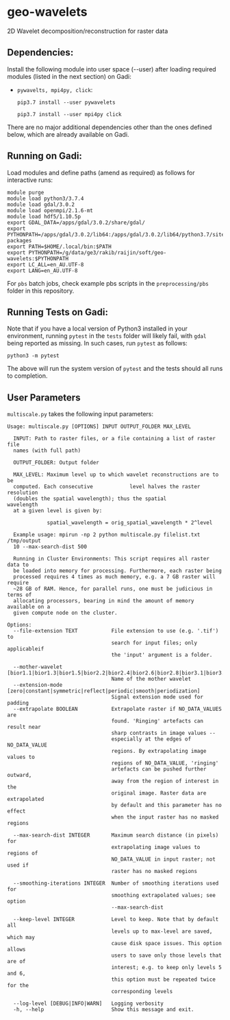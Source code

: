 # geo-wavelets
2D Wavelet decomposition/reconstruction for raster data

## Dependencies:

Install the following module into user space (--user) after loading required modules (listed in the next section) on Gadi:
* `pywavelts, mpi4py, click`:
  
  `pip3.7 install --user pywavelets`
  
  `pip3.7 install --user mpi4py click `
  

There are no major additional dependencies other than the ones defined below, which are already available on
Gadi.

## Running on Gadi:

Load modules and define paths (amend as required) as follows for interactive runs:

```
module purge
module load python3/3.7.4
module load gdal/3.0.2
module load openmpi/2.1.6-mt
module load hdf5/1.10.5p
export GDAL_DATA=/apps/gdal/3.0.2/share/gdal/
export PYTHONPATH=/apps/gdal/3.0.2/lib64:/apps/gdal/3.0.2/lib64/python3.7/site-packages
export PATH=$HOME/.local/bin:$PATH
export PYTHONPATH=/g/data/ge3/rakib/raijin/soft/geo-wavelets:$PYTHONPATH
export LC_ALL=en_AU.UTF-8
export LANG=en_AU.UTF-8
```

For `pbs` batch jobs, check example pbs scripts in the `preprocessing/pbs` folder in this repository.

## Running Tests on Gadi:

Note that if you have a local version of Python3 installed in your environment, running `pytest` in the `tests` folder will likely fail, with `gdal` being reported as missing. In such cases, run `pytest` as follows:

`python3 -m pytest`

The above will run the system version of `pytest` and the tests should all runs to completion.

## User Parameters 

`multiscale.py` takes the following input parameters:

```
Usage: multiscale.py [OPTIONS] INPUT OUTPUT_FOLDER MAX_LEVEL

  INPUT: Path to raster files, or a file containing a list of raster file
  names (with full path)

  OUTPUT_FOLDER: Output folder

  MAX_LEVEL: Maximum level up to which wavelet reconstructions are to be
  computed. Each consecutive            level halves the raster resolution
  (doubles the spatial wavelength); thus the spatial            wavelength
  at a given level is given by:

             spatial_wavelength = orig_spatial_wavelength * 2^level

  Example usage: mpirun -np 2 python multiscale.py filelist.txt /tmp/output
  10 --max-search-dist 500

  Running in Cluster Environments: This script requires all raster data to
  be loaded into memory for processing. Furthermore, each raster being
  processed requires 4 times as much memory, e.g. a 7 GB raster will require
  ~28 GB of RAM. Hence, for parallel runs, one must be judicious in terms of
  allocating processors, bearing in mind the amount of memory available on a
  given compute node on the cluster.

Options:
  --file-extension TEXT           File extension to use (e.g. '.tif') to
                                  search for input files; only applicableif
                                  the 'input' argument is a folder.

  --mother-wavelet [bior1.1|bior1.3|bior1.5|bior2.2|bior2.4|bior2.6|bior2.8|bior3.1|bior3.3|bior3.5|bior3.7|bior3.9|bior4.4|bior5.5|bior6.8|coif1|coif2|coif3|coif4|coif5|coif6|coif7|coif8|coif9|coif10|coif11|coif12|coif13|coif14|coif15|coif16|coif17|db1|db2|db3|db4|db5|db6|db7|db8|db9|db10|db11|db12|db13|db14|db15|db16|db17|db18|db19|db20|db21|db22|db23|db24|db25|db26|db27|db28|db29|db30|db31|db32|db33|db34|db35|db36|db37|db38|dmey|haar|rbio1.1|rbio1.3|rbio1.5|rbio2.2|rbio2.4|rbio2.6|rbio2.8|rbio3.1|rbio3.3|rbio3.5|rbio3.7|rbio3.9|rbio4.4|rbio5.5|rbio6.8|sym2|sym3|sym4|sym5|sym6|sym7|sym8|sym9|sym10|sym11|sym12|sym13|sym14|sym15|sym16|sym17|sym18|sym19|sym20]
                                  Name of the mother wavelet
  --extension-mode [zero|constant|symmetric|reflect|periodic|smooth|periodization]
                                  Signal extension mode used for padding
  --extrapolate BOOLEAN           Extrapolate raster if NO_DATA_VALUES are
                                  found. 'Ringing' artefacts can result near
                                  sharp contrasts in image values --
                                  especially at the edges of NO_DATA_VALUE
                                  regions. By extrapolating image values to
                                  regions of NO_DATA_VALUE, 'ringing'
                                  artefacts can be pushed further outward,
                                  away from the region of interest in the
                                  original image. Raster data are extrapolated
                                  by default and this parameter has no effect
                                  when the input raster has no masked regions

  --max-search-dist INTEGER       Maximum search distance (in pixels) for
                                  extrapolating image values to regions of
                                  NO_DATA_VALUE in input raster; not used if
                                  raster has no masked regions

  --smoothing-iterations INTEGER  Number of smoothing iterations used for
                                  smoothing extrapolated values; see option
                                  --max-search-dist

  --keep-level INTEGER            Level to keep. Note that by default all
                                  levels up to max-level are saved, which may
                                  cause disk space issues. This option allows
                                  users to save only those levels that are of
                                  interest; e.g. to keep only levels 5 and 6,
                                  this option must be repeated twice for the
                                  corresponding levels

  --log-level [DEBUG|INFO|WARN]   Logging verbosity
  -h, --help                      Show this message and exit.

```
